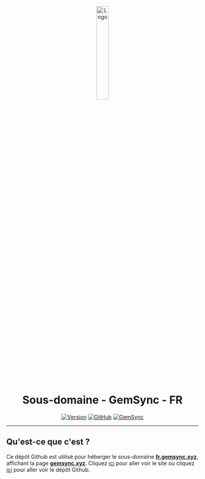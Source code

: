 <div align="center">
  <a href="https://fr.gemsync.xyz"><img src="https://gemsync.xyz/images/gemsync.png" alt="Logo" width="25%" height="auto"></a>

  # Sous-domaine - GemSync - FR
  [![Version](https://img.shields.io/badge/Version%20:-v1.0-6479ee?labelColor=23272A)](https://fr.gemsync.xyz)
  [![GitHub](https://img.shields.io/badge/20syldev-333333?logo=Github&logoColor=white)](https://github.com/20syldev)
  [![GemSync](https://img.shields.io/badge//gemsync-3857ab)](https://github.com/20syldev/gemsync)
</div>

---

## Qu'est-ce que c'est ?
Ce dépôt Github est utilisé pour héberger le sous-domaine **[fr.gemsync.xyz](https://fr.gemsync.xyz)**, affichant la page **[gemsync.xyz](https://gemsync.xyz)**.
Cliquez [ici](https://gemsync.xyz) pour aller voir le site ou cliquez [ici](https://github.com/20syldev/gemsync) pour aller voir le dépôt Github.

